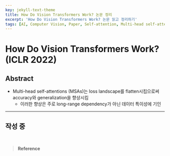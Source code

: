 ```yaml
---
key: jekyll-text-theme
title: How Do Vision Transformers Work? 논문 정리
excerpt: 'How Do Vision Transformers Work? 논문 읽고 정리하기'
tags: [AI, Computer Vision, Paper, Self-attention, Multi-head self-attention, ViT]
---
```


# How Do Vision Transformers Work? (ICLR 2022)

## Abstract

- Multi-head self-attentions (MSAs)는 loss landscape를 flatten시킴으로써 accuracy와 generalization을 향상시킴
  - 이러한 향상은 주로 long-range dependency가 아닌 데이터 특이성에 기인



---

## 작성 중

<br/>

> **Reference** 
>
> 

